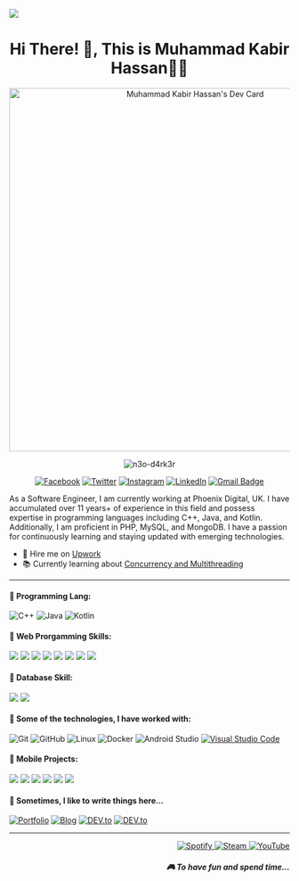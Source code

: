 [![](https://raw.githubusercontent.com/adamlston/admalston/master/profile_light.gif)]()<!-- If you want the template for my gif, email me! -->
<h1 align='center'>Hi There! 👋, This is Muhammad Kabir Hassan👩‍💻</h1>
<p align='center'><a href="https://app.daily.dev/n3od4rk3r"><img src="https://api.daily.dev/devcards/v2/gqcjrIKactUv2zcIgCdeJ.png?type=wide&r=c3f" width="652" alt="Muhammad Kabir Hassan's Dev Card"/></a></p>
<p align='center'>
 <img src="https://visitor-badge.laobi.icu/badge?page_id=page.id" alt="n3o-d4rk3r"/>
</p>

<p align='center'>
 <a href="https://www.facebook.com/ictd.kabir" target="_blank"><img src="https://img.shields.io/badge/Facebook-%231877F2.svg?&amp;style=flat-square&amp;logo=facebook&amp;logoColor=white" alt="Facebook"></a> <a href="https://twitter.com/ictd_kabir" target="_blank"><img src="https://img.shields.io/badge/twitter-%231DA1F2.svg?&amp;style=flat-square&amp;logo=linkedin&amp;logoColor=white" alt="Twitter"></a> <a href="https://www.instagram.com/ictd.kabir" target="_blank"><img src="https://img.shields.io/badge/Instagram-%23E4405F.svg?&amp;style=flat-square&amp;logo=instagram&amp;logoColor=white" alt="Instagram"></a> <a href="https://www.linkedin.com/in/ictd-kabir/" target="_blank"><img src="https://img.shields.io/badge/LinkedIn-%230077B5.svg?&amp;style=flat-square&amp;logo=linkedin&amp;logoColor=white" alt="LinkedIn"></a> <a href="mailto:ictd.kabir@gmail.com"><img src="https://img.shields.io/badge/-Gmail-c14438?style=flat-square&amp;logo=Gmail&amp;logoColor=white&amp;link=mailto:ictd.kabir@gmail.com" alt="Gmail Badge"></a>
</p>

As a Software Engineer, I am currently working at Phoenix Digital, UK. I have accumulated over 11 years+ of experience in this field and possess expertise in programming languages including C++, Java, and Kotlin. Additionally, I am proficient in PHP, MySQL, and MongoDB. I have a passion for continuously learning and staying updated with emerging technologies.

- 🔭 Hire me on [Upwork](https://www.upwork.com/freelancers/~0195159b2d076dcbc4)
- 📚 Currently learning about [Concurrency and Multithreading]([https://www.upwork.com/freelancers/~0195159b2d076dcbc4](https://learn.microsoft.com/en-us/analysis-services/multidimensional-models/mdx/mdx-query-the-basic-query?view=asallproducts-allversions))
<hr>

<h4>💬 Programming Lang:</h4>

![C++](https://img.shields.io/badge/-C++-FF7F50?&logo=c%2b%2b&logoColor=white)
![Java](https://img.shields.io/badge/-Java-007396?&logo=Java-lang&logoColor=white)
![Kotlin](https://img.shields.io/badge/-Kotlin-9B59B6?&logo=Kotlin&logoColor=white)

<h4>💬 Web Prorgamming Skills:</h4>

![](https://img.shields.io/badge/-HTML5-E34F26?logo=html5&logoColor=white)
![](https://img.shields.io/badge/-CSS3-1572B6?logo=css3&logoColor=white)
![](https://img.shields.io/badge/-Bootstrap-563D7C?logo=bootstrap&logoColor=white)
![](https://img.shields.io/badge/-Tailwind-38B2AC?logo=tailwind-css&logoColor=white)
![](https://img.shields.io/badge/-Javascript-F7DF1E?logo=javascript&logoColor=black)
![](https://img.shields.io/badge/-jQuery-0769AD?logo=jquery&logoColor=white)
![](https://img.shields.io/badge/-Vue-4FC08D?logo=vue.js&logoColor=white)
![](https://img.shields.io/badge/-PHP-777BB4?logo=php&logoColor=white)

<h4>💬 Database Skill:</h4>

![](https://img.shields.io/badge/-MySQL-4479A1?logo=mysql&logoColor=white)
![](https://img.shields.io/badge/-SQLite-003B57?logo=sqlite&logoColor=white)

<h4>💬 Some of the technologies, I have worked with:</h4>

![Git](https://img.shields.io/badge/-Git-F05032?style=flat&logo=git&logoColor=FFFFFF)
![GitHub](https://img.shields.io/badge/-GitHub-181717?style=flat&logo=github&logoColor=FFFFFF)
![Linux](https://img.shields.io/badge/-Linux-FCC624?style=flat&logo=linux&logoColor=000000)
![Docker](https://img.shields.io/badge/-Docker-2496ED?style=flat&logo=docker&logoColor=FFFFFF)
![Android Studio](https://img.shields.io/badge/-Android_Studio-3DDC84?style=flat&logo=android-studio&logoColor=ffffff)
[![Visual Studio Code](https://img.shields.io/badge/-VSCode-007ACC?style=flat&logo=visual-studio-code&logoColor=FFFFFF)](https://github.com/microsoft/vscode)

<h4>💬 Mobile Projects:</h4>

[![](https://img.shields.io/badge/-🩸%20ABCKids-000)](https://github.com/n3o-d4rk3r/Application-Development-Projects/tree/master/Android%20Studio%20Projects/ABCKids)
[![](https://img.shields.io/badge/-🌊%20Pukki%20Fly-000)](https://github.com/n3o-d4rk3r/Application-Development-Projects/tree/master/Android%20Studio%20Projects/PukkiFly)
[![](https://img.shields.io/badge/-🗂%20QR%20Scanner%20-000)](https://github.com/n3o-d4rk3r/Application-Development-Projects/tree/master/Android%20Studio%20Projects/QRScanner) [![](https://img.shields.io/badge/-💉%20QuoteLOVE%20Pro-000)](https://github.com/n3o-d4rk3r/Application-Development-Projects/tree/master/Android%20Studio%20Projects/QuoteLOVE%20Pro) [![](https://img.shields.io/badge/-🛡%20SpeedMeter%20Pro-000)](https://github.com/n3o-d4rk3r/Application-Development-Projects/tree/master/Android%20Studio%20Projects/SpeeedMeterPro) [![](https://img.shields.io/badge/-🗂%20SUBian%20%20-000)](https://github.com/n3o-d4rk3r/Application-Development-Projects/tree/master/Android%20Studio%20Projects/SUBian)
 
<h4>💬 Sometimes, I like to write things here...</h4>
<a href="https://n3o-d4rk3r.github.io/" target="_blank"><img src="https://img.shields.io/badge/Portfolio-%23000000.svg?&amp;style=flat-square&amp;logo=steam&amp;logoColor=white" alt="Portfolio"></a>
<a href="https://aryankabir.blogspot.com/" target="_blank"><img src="https://img.shields.io/badge/-My%20Blog-%23000000?&amp;style=flat-square&amp;logo=steam&amp;logoColor=white" alt="Blog"></a>
<a href="https://dev.to/n3od4rk3r/" target="_blank"><img src="https://img.shields.io/badge/DEV-%230A0A0A.svg?&amp;style=flat-square&amp;logo=DEV.to&amp;logoColor=white" alt="DEV.to"></a>
<a href="https://medium.com/@n3od4rk3r/" target="_blank"><img src="https://img.shields.io/badge/Medium-%2312100E.svg?&amp;style=flat-square&amp;logo=Medium&amp;logoColor=white" alt="DEV.to"></a>

<hr>
<p align="right">
    <a href="https://open.spotify.com/playlist/2w8GYqYdH6ve3g0nGcJcgE?si=7bCl8yynR2Saz4VPR6mDXQ" target="_blank">
        <img src="https://img.shields.io/badge/Spotify-%231ED760.svg?&amp;style=flat-square&amp;logo=spotify&amp;logoColor=white" alt="Spotify">
    </a>
    <a href="steamcommunity.com/id/n3o-d4rk3r" target="_blank">
        <img src="https://img.shields.io/badge/Steam-%23000000.svg?&amp;style=flat-square&amp;logo=steam&amp;logoColor=white" alt="Steam">
    </a>
    <a href="https://www.youtube.com/@KabirsPlanet" target="_blank">
        <img src="https://img.shields.io/badge/YouTube-%23FF0000.svg?&amp;style=flat-square&amp;logo=youtube&amp;logoColor=white" alt="YouTube">
    </a>
    <h5 align="right">🎮 To have fun and spend time...</h5>
</p>


